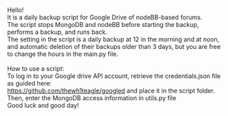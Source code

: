 Hello! <br>
It is a daily backup script for Google Drive of nodeBB-based forums. <br>
The script stops MongoDB and nodeBB before starting the backup, performs a backup, and runs back. <br>
The setting in the script is a daily backup at 12 in the morning and at noon, and automatic deletion of their backups older than 3 days, but you are free to change the hours in the main.py file. <br>
<br>
How to use a script: <br>
To log in to your Google drive API account, retrieve the credentials.json file as guided here: <br>
https://github.com/thewh1teagle/googled and place it in the script folder. <br>
Then, enter the MongoDB access information in utils.py file <br>
Good luck and good day! <br>
<br>
